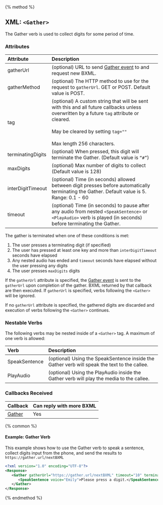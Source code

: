 {% method %}
## XML: `<Gather>`
The Gather verb is used to collect digits for some period of time.

### Attributes
| Attribute         | Description                                                                                                                                                   |
|:------------------|:--------------------------------------------------------------------------------------------------------------------------------------------------------------|
| gatherUrl         | (optional) URL to send [Gather event](../callBacks/gather.md) to and request new BXML.                                                                                                |
| gatherMethod      | (optional) The HTTP method to use for the request to `gatherUrl`. GET or POST. Default value is POST. |
| tag	            | (optional) A custom string that will be sent with this and all future callbacks unless overwritten by a future `tag` attribute or cleared.<br><br>May be cleared by setting `tag=""`<br><br>Max length 256 characters. |
| terminatingDigits | (optional) When pressed, this digit will terminate the Gather. (Default value is `“#”`)                                                                                                   |
| maxDigits         | (optional) Max number of digits to collect (Default value is 128)                                                                                             |
| interDigitTimeout | (optional) Time (in seconds) allowed between digit presses before automatically terminating the Gather. Default value is 5. Range: 0.1 - 60|
| timeout           | (optional) Time (in seconds) to pause after any audio from nested `<SpeakSentence>` or `<PlayAudio>` verb is played (in seconds) before terminating the Gather. |

The gather is terminated when one of these conditions is met:
 1. The user presses a terminating digit (if specified)
 1. The user has pressed at least one key and more than `interDigitTimeout` seconds have elapsed
 1. Any nested audio has ended and `timeout` seconds have elapsed without the user pressing any digits
 1. The user presses `maxDigits` digits

If the `gatherUrl` attribute is specified, the [Gather event](../callBacks/gather.md) is sent to the `gatherUrl` upon 
completion of the gather. BXML returned by that callback are then executed. If `gatherUrl` is specified, verbs following the `<Gather>` will be ignored.
 
If no `gatherUrl` attribute is specified, the gathered digits are discarded and execution of verbs following the `<Gather>` continues.

### Nestable Verbs
The following verbs may be nested inside of a `<Gather>` tag.  A maximum of one verb is allowed:

| Verb          | Description                                                                                  |
|:--------------|:---------------------------------------------------------------------------------------------|
| SpeakSentence | (optional) Using the SpeakSentence inside the Gather verb will speak the text to the callee. |
| PlayAudio     | (optional) Using the PlayAudio inside the Gather verb will play the media to the callee.     |

### Callbacks Received

| Callback                         | Can reply with more BXML |
|:---------------------------------|:-------------------------|
| [Gather](../callBacks/gather.md) | Yes                      |

{% common %}
#### Example: Gather Verb
This example shows how to use the Gather verb to speak a sentence, collect digits input from the phone, and send the
results to `https://gather.url/nextBXML`


```XML
<?xml version="1.0" encoding="UTF-8"?>
<Response>
   <Gather gatherUrl="https://gather.url/nextBXML" timeout="10" terminatingDigits="#">
      <SpeakSentence voice="Emily">Please press a digit.</SpeakSentence>
   </Gather>
</Response>
```

{% endmethod %}
